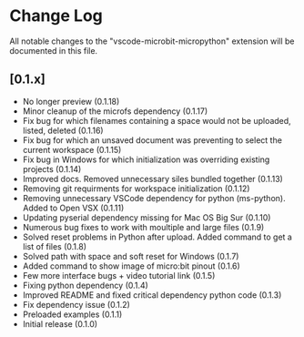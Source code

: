 # Change Log

All notable changes to the "vscode-microbit-micropython" extension will be documented in this file.

## [0.1.x]

- No longer preview (0.1.18)
- Minor cleanup of the microfs dependency (0.1.17)
- Fix bug for which filenames containing a space would not be uploaded, listed, deleted (0.1.16)
- Fix bug for which an unsaved document was preventing to select the current workspace (0.1.15)
- Fix bug in Windows for which initialization was overriding existing projects (0.1.14)
- Improved docs. Removed unnecessary siles bundled together (0.1.13)
- Removing git requirments for workspace initialization (0.1.12)
- Removing unnecessary VSCode dependency for python (ms-python). Added to Open VSX (0.1.11)
- Updating pyserial dependency missing for Mac OS Big Sur (0.1.10)
- Numerous bug fixes to work with moultiple and large files (0.1.9)
- Solved reset problems in Python after upload. Added command to get a list of files (0.1.8)
- Solved path with space and soft reset for Windows (0.1.7)
- Added command to show image of micro:bit pinout (0.1.6)
- Few more interface bugs + video tutorial link (0.1.5)
- Fixing python dependency (0.1.4)
- Improved README and fixed critical dependency python code (0.1.3)
- Fix dependency issue (0.1.2)
- Preloaded examples (0.1.1)
- Initial release (0.1.0)
